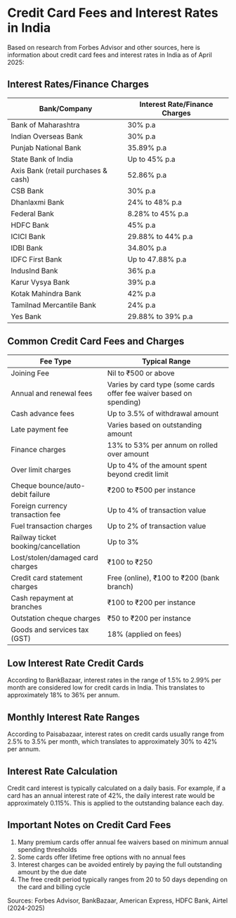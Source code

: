 # Credit Card Fees and Interest Rates in India

Based on research from Forbes Advisor and other sources, here is information about credit card fees and interest rates in India as of April 2025:

## Interest Rates/Finance Charges

| Bank/Company | Interest Rate/Finance Charges |
|--------------|-------------------------------|
| Bank of Maharashtra | 30% p.a |
| Indian Overseas Bank | 30% p.a |
| Punjab National Bank | 35.89% p.a |
| State Bank of India | Up to 45% p.a |
| Axis Bank (retail purchases & cash) | 52.86% p.a |
| CSB Bank | 30% p.a |
| Dhanlaxmi Bank | 24% to 48% p.a |
| Federal Bank | 8.28% to 45% p.a |
| HDFC Bank | 45% p.a |
| ICICI Bank | 29.88% to 44% p.a |
| IDBI Bank | 34.80% p.a |
| IDFC First Bank | Up to 47.88% p.a |
| IndusInd Bank | 36% p.a |
| Karur Vysya Bank | 39% p.a |
| Kotak Mahindra Bank | 42% p.a |
| Tamilnad Mercantile Bank | 24% p.a |
| Yes Bank | 29.88% to 39% p.a |

## Common Credit Card Fees and Charges

| Fee Type | Typical Range |
|----------|---------------|
| Joining Fee | Nil to ₹500 or above |
| Annual and renewal fees | Varies by card type (some cards offer fee waiver based on spending) |
| Cash advance fees | Up to 3.5% of withdrawal amount |
| Late payment fee | Varies based on outstanding amount |
| Finance charges | 13% to 53% per annum on rolled over amount |
| Over limit charges | Up to 4% of the amount spent beyond credit limit |
| Cheque bounce/auto-debit failure | ₹200 to ₹500 per instance |
| Foreign currency transaction fee | Up to 4% of transaction value |
| Fuel transaction charges | Up to 2% of transaction value |
| Railway ticket booking/cancellation | Up to 3% |
| Lost/stolen/damaged card charges | ₹100 to ₹250 |
| Credit card statement charges | Free (online), ₹100 to ₹200 (bank branch) |
| Cash repayment at branches | ₹100 to ₹200 per instance |
| Outstation cheque charges | ₹50 to ₹200 per instance |
| Goods and services tax (GST) | 18% (applied on fees) |

## Low Interest Rate Credit Cards

According to BankBazaar, interest rates in the range of 1.5% to 2.99% per month are considered low for credit cards in India. This translates to approximately 18% to 36% per annum.

## Monthly Interest Rate Ranges

According to Paisabazaar, interest rates on credit cards usually range from 2.5% to 3.5% per month, which translates to approximately 30% to 42% per annum.

## Interest Rate Calculation

Credit card interest is typically calculated on a daily basis. For example, if a card has an annual interest rate of 42%, the daily interest rate would be approximately 0.115%. This is applied to the outstanding balance each day.

## Important Notes on Credit Card Fees

1. Many premium cards offer annual fee waivers based on minimum annual spending thresholds
2. Some cards offer lifetime free options with no annual fees
3. Interest charges can be avoided entirely by paying the full outstanding amount by the due date
4. The free credit period typically ranges from 20 to 50 days depending on the card and billing cycle

Sources: Forbes Advisor, BankBazaar, American Express, HDFC Bank, Airtel (2024-2025)
